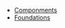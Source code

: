 - [Componments](https://carterspurgin98.github.io/KinglandDesignSystemDemo/components.md)
- [Foundations](https://carterspurgin98.github.io/KinglandDesignSystemDemo/components.md)
